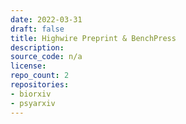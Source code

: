 ```yaml
---
date: 2022-03-31
draft: false
title: Highwire Preprint & BenchPress
description:
source_code: n/a
license:
repo_count: 2
repositories:
- biorxiv
- psyarxiv
---
```




